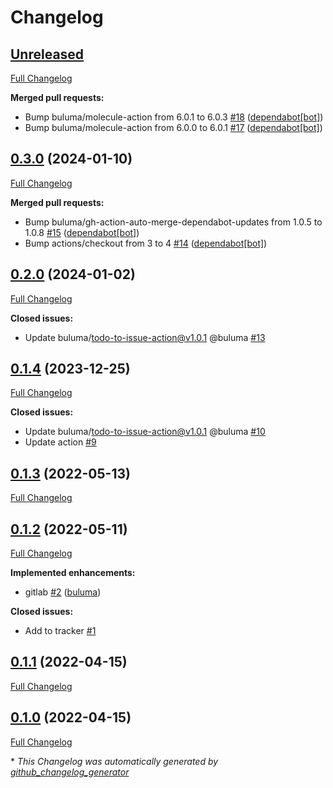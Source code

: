 # Changelog

## [Unreleased](https://github.com/buluma/ansible-role-jitsi/tree/HEAD)

[Full Changelog](https://github.com/buluma/ansible-role-jitsi/compare/0.3.0...HEAD)

**Merged pull requests:**

- Bump buluma/molecule-action from 6.0.1 to 6.0.3 [\#18](https://github.com/buluma/ansible-role-jitsi/pull/18) ([dependabot[bot]](https://github.com/apps/dependabot))
- Bump buluma/molecule-action from 6.0.0 to 6.0.1 [\#17](https://github.com/buluma/ansible-role-jitsi/pull/17) ([dependabot[bot]](https://github.com/apps/dependabot))

## [0.3.0](https://github.com/buluma/ansible-role-jitsi/tree/0.3.0) (2024-01-10)

[Full Changelog](https://github.com/buluma/ansible-role-jitsi/compare/0.2.0...0.3.0)

**Merged pull requests:**

- Bump buluma/gh-action-auto-merge-dependabot-updates from 1.0.5 to 1.0.8 [\#15](https://github.com/buluma/ansible-role-jitsi/pull/15) ([dependabot[bot]](https://github.com/apps/dependabot))
- Bump actions/checkout from 3 to 4 [\#14](https://github.com/buluma/ansible-role-jitsi/pull/14) ([dependabot[bot]](https://github.com/apps/dependabot))

## [0.2.0](https://github.com/buluma/ansible-role-jitsi/tree/0.2.0) (2024-01-02)

[Full Changelog](https://github.com/buluma/ansible-role-jitsi/compare/0.1.4...0.2.0)

**Closed issues:**

- Update buluma/todo-to-issue-action@v1.0.1 @buluma [\#13](https://github.com/buluma/ansible-role-jitsi/issues/13)

## [0.1.4](https://github.com/buluma/ansible-role-jitsi/tree/0.1.4) (2023-12-25)

[Full Changelog](https://github.com/buluma/ansible-role-jitsi/compare/0.1.3...0.1.4)

**Closed issues:**

- Update buluma/todo-to-issue-action@v1.0.1 @buluma [\#10](https://github.com/buluma/ansible-role-jitsi/issues/10)
- Update action [\#9](https://github.com/buluma/ansible-role-jitsi/issues/9)

## [0.1.3](https://github.com/buluma/ansible-role-jitsi/tree/0.1.3) (2022-05-13)

[Full Changelog](https://github.com/buluma/ansible-role-jitsi/compare/0.1.2...0.1.3)

## [0.1.2](https://github.com/buluma/ansible-role-jitsi/tree/0.1.2) (2022-05-11)

[Full Changelog](https://github.com/buluma/ansible-role-jitsi/compare/0.1.1...0.1.2)

**Implemented enhancements:**

- gitlab [\#2](https://github.com/buluma/ansible-role-jitsi/pull/2) ([buluma](https://github.com/buluma))

**Closed issues:**

- Add to tracker [\#1](https://github.com/buluma/ansible-role-jitsi/issues/1)

## [0.1.1](https://github.com/buluma/ansible-role-jitsi/tree/0.1.1) (2022-04-15)

[Full Changelog](https://github.com/buluma/ansible-role-jitsi/compare/0.1.0...0.1.1)

## [0.1.0](https://github.com/buluma/ansible-role-jitsi/tree/0.1.0) (2022-04-15)

[Full Changelog](https://github.com/buluma/ansible-role-jitsi/compare/c447394a4c8e1d3d27ea97fe2490b4229c868606...0.1.0)



\* *This Changelog was automatically generated by [github_changelog_generator](https://github.com/github-changelog-generator/github-changelog-generator)*
